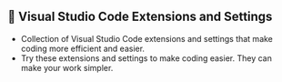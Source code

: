 ## 🗿 Visual Studio Code Extensions and Settings

- Collection of Visual Studio Code extensions and settings that make coding more efficient and easier.
- Try these extensions and settings to make coding easier. They can make your work simpler.
